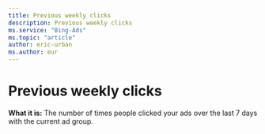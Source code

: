 ```yaml
---
title: Previous weekly clicks
description: Previous weekly clicks
ms.service: "Bing-Ads"
ms.topic: "article"
author: eric-urban
ms.author: eur
---
```


# Previous weekly clicks

**What it is:** The number of times people clicked your ads over the last 7 days with the current ad group.


